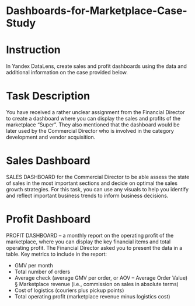 # Dashboards-for-Marketplace-Case-Study

# Instruction
In Yandex DataLens, create sales and profit dashboards using the data and additional information on the case provided below.

# Task Description

You have received a rather unclear assignment from the Financial Director to create a dashboard where you can display the sales and profits of the marketplace “Super”. They also mentioned that the dashboard would be later used by the Commercial Director who is involved in the category development and vendor acquisition.

# Sales Dashboard

SALES DASHBOARD for the Commercial Director to be able assess the state of sales in the most important sections and decide on optimal the sales growth strategies. For this task, you can use any visuals to help you identify and reflect important business trends to inform business decisions.

# Profit Dashboard

PROFIT DASHBOARD – a monthly report on the operating profit of the marketplace, where you can display the key financial items and total operating profit. The Financial Director asked you to present the data in a table.
Key metrics to include in the report:
- GMV per month
- Total number of orders
- Average check (average GMV per order, or AOV – Average Order Value) § Marketplace revenue (i.e., commission on sales in absolute terms)
- Cost of logistics (couriers plus pickup points)
- Total operating profit (marketplace revenue minus logistics cost)
